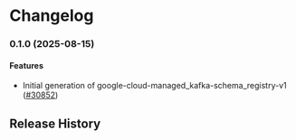 # Changelog

### 0.1.0 (2025-08-15)

#### Features

* Initial generation of google-cloud-managed_kafka-schema_registry-v1 ([#30852](https://github.com/googleapis/google-cloud-ruby/issues/30852)) 

## Release History
